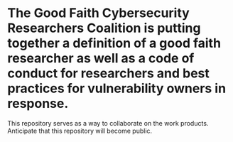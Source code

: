 # The Good Faith Cybersecurity Researchers Coalition is putting together a definition of a good faith researcher as well as a code of conduct for researchers and best practices for vulnerability owners in response. 
This repository serves as a way to collaborate on the work products.
Anticipate that this repository will become public.
